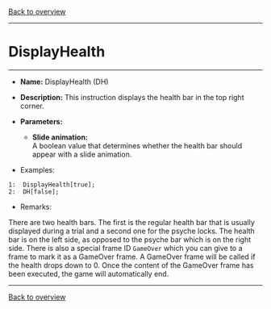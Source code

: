 [Back to overview](index.md)

---
# DisplayHealth
---
- **Name:** DisplayHealth (DH)
- **Description:** This instruction displays the health bar in the top right corner.
- **Parameters:**
  - **Slide animation:**  
    A boolean value that determines whether the health bar should appear with a slide animation.

- Examples:
```
1:  DisplayHealth[true];
2:  DH[false];
```

- Remarks:
>
There are two health bars. The first is the regular health bar that is usually displayed during a trial and a second one for the psyche locks. The health bar is on the left side, as opposed to the psyche bar which is on the right side. There is also a special frame ID `GameOver` which you can give to a frame to mark it as a GameOver frame. A GameOver frame will be called if the health drops down to 0. Once the content of the GameOver frame has been executed, the game will automatically end.

---
[Back to overview](index.md)
